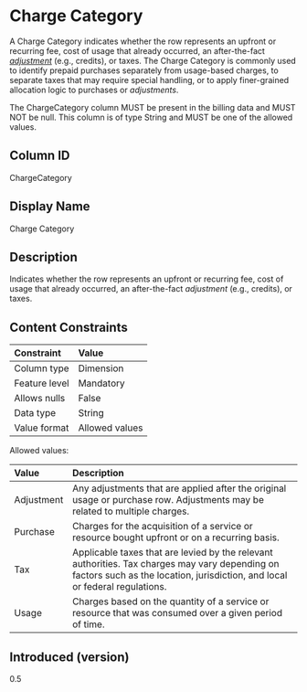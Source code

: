 # Charge Category

A Charge Category indicates whether the row represents an upfront or recurring fee, cost of usage that already occurred, an after-the-fact [*adjustment*](#glossary:adjustment) (e.g., credits), or taxes. The Charge Category is commonly used to identify prepaid purchases separately from usage-based charges, to separate taxes that may require special handling, or to apply finer-grained allocation logic to purchases or *adjustments*.

The ChargeCategory column MUST be present in the billing data and MUST NOT be null. This column is of type String and MUST be one of the allowed values.

## Column ID

ChargeCategory

## Display Name

Charge Category

## Description

Indicates whether the row represents an upfront or recurring fee, cost of usage that already occurred, an after-the-fact *adjustment* (e.g., credits), or taxes.

## Content Constraints

| Constraint      | Value          |
| :-------------- | :------------- |
| Column type     | Dimension      |
| Feature level   | Mandatory      |
| Allows nulls    | False          |
| Data type       | String         |
| Value format    | Allowed values |

Allowed values:

| Value      | Description                          |
| :--------- | :------------------------------------|
| Adjustment | Any adjustments that are applied after the original usage or purchase row. Adjustments may be related to multiple charges.   |
| Purchase   | Charges for the acquisition of a service or resource bought upfront or on a recurring basis.              |
| Tax        | Applicable taxes that are levied by the relevant authorities. Tax charges may vary depending on factors such as the location, jurisdiction, and local or federal regulations. |
| Usage      | Charges based on the quantity of a service or resource that was consumed over a given period of time.     |

## Introduced (version)

0.5
